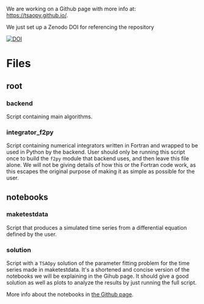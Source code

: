 We are working on a Github page with more info at: https://tsaopy.github.io/.

We just set up a Zenodo DOI for referencing the repository

[![DOI](https://zenodo.org/badge/427913804.svg)](https://zenodo.org/badge/latestdoi/427913804)

# Files

## root

### backend
Script containing main algorithms.

### integrator_f2py
Script containing numerical integrators written in Fortran and wrapped to be used in Python by the backend. User should only be running this script once to build the `f2py` module that backend uses, and then leave this file alone. We will not be giving details of how this or the Fortran code work, as this escapes the original purpose of making it as simple as possible for the user.

## notebooks

### maketestdata
Script that produces a simulated time series from a differential equation defined by the user. 

### solution
Script with a `TSAOpy` solution of the parameter fitting problem for the time series made in maketestdata. It's a shortened and concise version of the notebooks we will be explaining in the Gihub page. It should give a good solution as well as plots to analyze the results by just running the full script. 

More info about the notebooks in [the Github page](https://tsaopy.github.io/).
